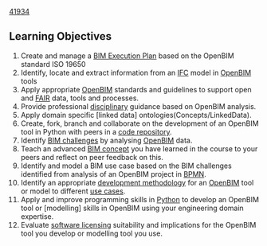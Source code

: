 [41934](/)
## Learning Objectives
1. Create and manage a [BIM Execution Plan] based on the OpenBIM standard ISO 19650
2. Identify, locate and extract information from an [IFC] model in [OpenBIM] tools
3. Apply appropriate [OpenBIM] standards and guidelines to support open and [FAIR] data, tools and processes.
4. Provide professional [disciplinary] guidance based on OpenBIM analysis.
5. Apply domain specific [linked data] ontologies(Concepts/LinkedData).
6. Create, fork, branch and collaborate on the development of an OpenBIM tool in Python with peers in a [code repository].
7. Identify [BIM challenges] by analysing [OpenBIM] data.
8. Teach an advanced [BIM concept] you have learned in the course to your peers and reflect on peer feedback on this.
9. Identify and model a BIM use case based on the BIM challenges identified from analysis of an OpenBIM project in [BPMN].
10. Identify an appropriate [development methodology] for an [OpenBIM] tool or model to different [use cases].
11. Apply and improve programming skills in [Python] to develop an OpenBIM tool or [modelling] skills in OpenBIM using your engineering domain expertise.
12. Evaluate [software licensing] suitability and implications for the OpenBIM tool you develop or modelling tool you use.

<!-- links -->
[BIM Execution Plan]: /Concepts/BIMExecutionPlan
[BPMN]: /Concepts/BPMN
[BIM challenges]: /Uses
[development methodology]: /Concepts/DevelopmentMethodology
[disciplinary]: /Focus
[IFC]: /Concepts/IFC
[OpenBIM]: /Concepts/OpenBIM
[Python]: /Concepts/Python
[FAIR]: /Concepts/FAIR
[code repository]: /Concepts/Github
[BIM concept]: /Concepts
[use cases]: /Uses
[modeller]: /Roles/
[software licensing]: /Concepts/SoftwareLicences
